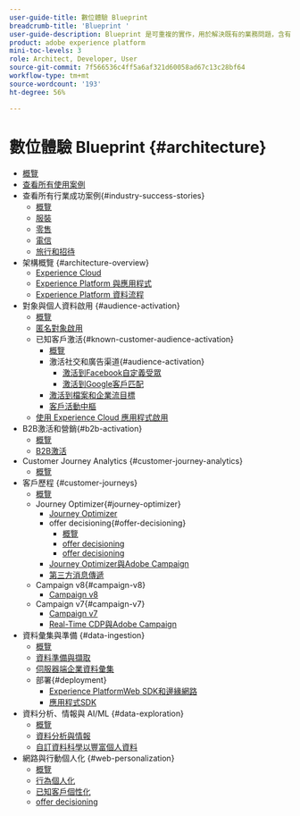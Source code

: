 ```yaml
---
user-guide-title: 數位體驗 Blueprint
breadcrumb-title: 'Blueprint '
user-guide-description: Blueprint 是可重複的實作，用於解決既有的業務問題，含有架構圖、技術考量及相關的文件連結。
product: adobe experience platform
mini-toc-levels: 3
role: Architect, Developer, User
source-git-commit: 7f566536c4ff5a6af321d60058ad67c13c28bf64
workflow-type: tm+mt
source-wordcount: '193'
ht-degree: 56%

---
```



# 數位體驗 Blueprint {#architecture}

+ [概覽](/help/blueprints/overview.md)
+ [查看所有使用案例](/help/blueprints/use-cases.md)
+ 查看所有行業成功案例{#industry-success-stories}
   + [概覽](/help/blueprints/industry-success-stories/overview.md)
   + [服裝](/help/blueprints/industry-success-stories/apparel.md)
   + [零售](/help/blueprints/industry-success-stories/retail.md)
   + [電信](/help/blueprints/industry-success-stories/telecommunications.md)
   + [旅行和招待](/help/blueprints/industry-success-stories/travel-hospitality.md)
+ 架構概覽 {#architecture-overview}
   + [Experience Cloud](/help/blueprints/experience-platform/experience-cloud.md)
   + [Experience Platform 與應用程式](/help/blueprints/experience-platform/platform-applications.md)
   + [Experience Platform 資料流程](/help/blueprints/experience-platform/platform-data-flow.md)
+ 對象與個人資料啟用 {#audience-activation}
   + [概覽](/help/blueprints/audience-activation/overview.md)
   + [匿名對象啟用](/help/blueprints/audience-activation/anonymous.md)
   + 已知客戶激活{#known-customer-audience-activation}
      + [概覽](/help/blueprints/audience-activation/known.md)
      + 激活社交和廣告渠道{#audience-activation}
         + [激活到Facebook自定義受眾](/help/blueprints/audience-activation/destinations/facebook.md)
         + [激活到Google客戶匹配](/help/blueprints/audience-activation/destinations/gcm.md)
      + [激活到檔案和企業流目標](/help/blueprints/audience-activation/enterprise-destinations.md)
      + [客戶活動中樞](/help/blueprints/audience-activation/customer-activity.md)
   + [使用 Experience Cloud 應用程式啟用](/help/blueprints/audience-activation/platform-and-applications.md)
+ B2B激活和營銷{#b2b-activation}
   + [概覽](/help/blueprints/b2b/overview.md)
   + [B2B激活](/help/blueprints/b2b/b2bactivation.md)
+ Customer Journey Analytics {#customer-journey-analytics}
   + [概覽](/help/blueprints/customer-journey-analytics/overview.md)
+ 客戶歷程 {#customer-journeys}
   + [概覽](/help/blueprints/customer-journeys/overview.md)
   + Journey Optimizer{#journey-optimizer}
      + [Journey Optimizer](/help/blueprints/customer-journeys/journey-optimizer.md)
      + offer decisioning{#offer-decisioning}
         + [概覽](/help/blueprints/customer-journeys/offer_decisioning/offers-overview.md)
         + [offer decisioning](/help/blueprints/customer-journeys/offer_decisioning/offers-edge.md)
         + [offer decisioning](/help/blueprints/customer-journeys/offer_decisioning/offers-hub.md)
      + [Journey Optimizer與Adobe Campaign](/help/blueprints/customer-journeys/ajo-and-campaign.md)
      + [第三方消息傳遞](/help/blueprints/customer-journeys/3rd-party-messaging.md)
   + Campaign v8{#campaign-v8}
      + [Campaign v8](/help/blueprints/customer-journeys/campaign-v8.md)
   + Campaign v7{#campaign-v7}
      + [Campaign v7](/help/blueprints/customer-journeys/campaign-v7.md)
      + [Real-Time CDP與Adobe Campaign](/help/blueprints/customer-journeys/rtcdp-and-campaign.md)
+ 資料彙集與準備 {#data-ingestion}
   + [概覽](/help/blueprints/data-ingestion/overview.md)
   + [資料準備與擷取 ](/help/blueprints/data-ingestion/ingestion.md)
   + [伺服器端企業資料彙集 ](/help/blueprints/data-ingestion/server-side-collection.md)
   + 部署{#deployment}
      + [Experience PlatformWeb SDK和邊緣網路](/help/blueprints/data-ingestion/websdk.md)
      + [應用程式SDK](/help/blueprints/data-ingestion/appsdk.md)
+ 資料分析、情報與 AI/ML {#data-exploration}
   + [概覽](/help/blueprints/data-insights/overview.md)
   + [資料分析與情報](/help/blueprints/data-insights/analysis.md)
   + [自訂資料科學以豐富個人資料](/help/blueprints/data-insights/data-science.md)
+ 網路與行動個人化 {#web-personalization}
   + [概覽](/help/blueprints/web-personalization/overview.md)
   + [行為個人化](/help/blueprints/web-personalization/behavioral.md)
   + [已知客戶個性化](/help/blueprints/web-personalization/known-personalization.md)
   + [offer decisioning](/help/blueprints/web-personalization/offers-edge.md)